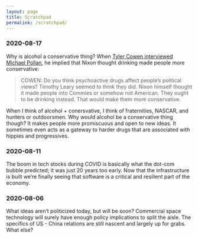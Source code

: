```yaml
---
layout: page
title: Scratchpad
permalink: /scratchpad/
---
```


### 2020-08-17

Why is alcohol a conservative thing? When [Tyler Cowen interviewed Michael Pollan](https://conversationswithtyler.com/episodes/michael-pollan/), he implied that Nixon thought drinking made people more conservative:

> COWEN: Do you think psychoactive drugs affect people’s political views? Timothy Leary seemed to think they did. Nixon himself thought it made people into Commies or somehow not American. They ought to be drinking instead. That would make them more conservative.

When I think of alcohol + conersvative, I think of fraternities, NASCAR, and hunters or outdoorsmen. Why would alcohol be a conservative thing though? It makes people more promiscuous and open to new ideas. It sometimes even acts as a gateway to harder drugs that are associated with hippies and progressives. 


### 2020-08-11

The boom in tech stocks during COVID is basically what the dot-com bubble predicted; it was just 20 years too early. Now that the infrastructure is built we’re finally seeing that software is a critical and resilient part of the economy.


### 2020-08-06

What ideas aren’t politicized today, but will be soon? Commercial space technology will surely have enough policy implications to split the aisle. The specifics of US - China relations are still nascent and largely up for grabs. What else?
